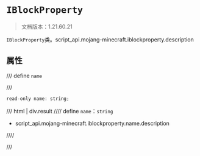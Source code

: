 # `IBlockProperty`

> 文档版本：1.21.60.21

`IBlockProperty`类。script_api.mojang-minecraft.iblockproperty.description

## 属性

/// define
`name`


///

```js
read-only name: string;
```

/// html | div.result
//// define
`name`：`string`

- script_api.mojang-minecraft.iblockproperty.name.description


////

///

